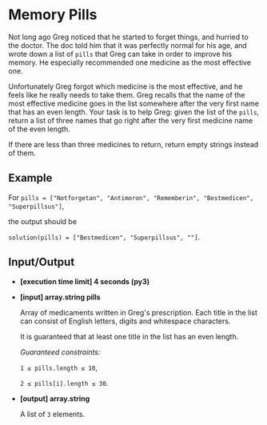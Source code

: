 # Memory Pills

Not long ago Greg noticed that he started to forget things, and hurried to the doctor. The doc told him that it was perfectly normal for his age, and wrote down a list of `pills` that Greg can take in order to improve his memory. He especially recommended one medicine as the most effective one.

Unfortunately Greg forgot which medicine is the most effective, and he feels like he really needs to take them. Greg recalls that the name of the most effective medicine goes in the list somewhere after the very first name that has an even length. Your task is to help Greg: given the list of the `pills`, return a list of three names that go right after the very first medicine name of the even length.

If there are less than three medicines to return, return empty strings instead of them.

## Example

For `pills = ["Notforgetan", "Antimoron", "Rememberin", "Bestmedicen", "Superpillsus"]`,

the output should be

`solution(pills) = ["Bestmedicen", "Superpillsus", ""]`.

## Input/Output

- **[execution time limit] 4 seconds (py3)**

- **[input] array.string pills**

	Array of medicaments written in Greg's prescription. Each title in the list can consist of English letters, digits and whitespace characters.

	It is guaranteed that at least one title in the list has an even length.

	*Guaranteed constraints:*

	`1 ≤ pills.length ≤ 10`,

	`2 ≤ pills[i].length ≤ 30`.

- **[output] array.string**

	A list of `3` elements.
